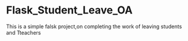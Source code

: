 # Flask_Student_Leave_OA
This is a simple falsk project,on completing the work of leaving students and Tteachers

